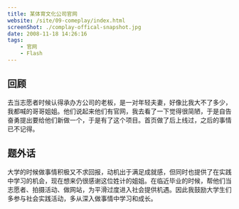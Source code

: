 ```yaml
---
title: 某体育文化公司官网
website: /site/09-comeplay/index.html
screenShot: ./complay-offical-snapshot.jpg
date: 2008-11-18 14:26:16
tags:
    - 官网
    - Flash
---
```


## 回顾
去当志愿者时候认得承办方公司的老板，是一对年轻夫妻，好像比我大不了多少，我都喊的哥哥姐姐。他们说起来他们有官网，我去看了一下觉得很简陋，于是自告奋勇提出要给他们新做一个，于是有了这个项目。首页做了后上线过，之后的事情已不记得。

## 题外话
大学的时候做事情积极又不求回报，动机出于满足成就感，但同时也提供了在实践中学习的机会，现在想来仍很感谢这位姓计的姐姐。在临近毕业的时候，帮他们当志愿者、拍摄活动、做网站，为平滑过度进入社会提供机遇。因此我鼓励大学生们多参与社会实践活动，多从深入做事情中学习和成长。
